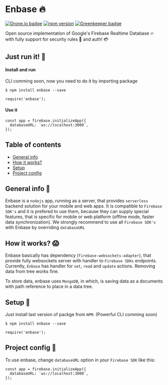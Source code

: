 # Enbase :fire:

[![Drone.io badge](http://matisiekpl.nazwa.pl:7111/api/badges/enteam/enbase/status.svg)](https://drone.io/)
[![npm version](https://badge.fury.io/js/enbase.svg)](https://badge.fury.io/js/enbase)
[![Greenkeeper badge](https://badges.greenkeeper.io/enteam/enbase.svg)](https://greenkeeper.io/)

Open source implementation of Google's Firebase Realtime Database :fire: with fully support for security rules :police_car: and auth! :credit_card:

## Just run it! :rocket:
#### Install and run

CLI comming soon, now you need to do it by importing package

```
$ npm install enbase --save
```

```
require('enbase');
```
#### Use it

```
const app = firebase.initializeApp({
  databaseURL: `ws://localhost:3000`,
});
```

## Table of contents
* [General info](#general-info)
* [How it works?](#how-it-works?)
* [Setup](#setup)
* [Project config](#project-config)

## General info :balloon:
Enbase is a `nodejs` app, running as a server, that provides `serverless` backend solution for your mobile and web apps. It is compatible to `Firebase SDK's` and it is prefered to use them, because they can supply special features, that is specific for mobile or web platform (offline mode, faster data synchronization). We strongly recommend to use all `Firebase SDK's` with Enbase by overriding `databaseURL`

## How it works? :scream:
Enbase basically has dependency (`firebase-websockets-adapter`), that provide fully websockets server with handler to `Firebase SDKs` endpoints. Currently, `Enbase` has handler for `set`, `read` and `update` actions. Removing data from tree works fine. 

To store data, enbase uses `MongoDB`, in which, is saving data as a documents with path reference to place in a data tree.

## Setup :hatching_chick:
Just install last version of packge from `NPM`. (Powerful CLI comming soon)
```
$ npm install enbase --save
```

```
require('enbase');
```


## Project config :whale:
To use enbase, change `databaseURL` option in your `Firebase SDK` like this:
```
const app = firebase.initializeApp({
  databaseURL: `ws://localhost:3000`,
});
```
